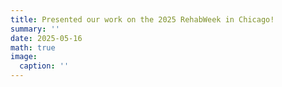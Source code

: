 ```yaml
---
title: Presented our work on the 2025 RehabWeek in Chicago!
summary: ''
date: 2025-05-16
math: true
image:
  caption: ''
---
```



